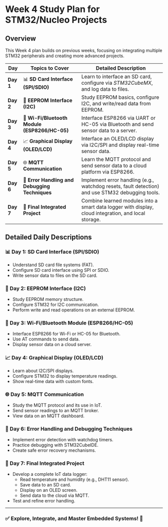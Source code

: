 # Week 4 Study Plan for STM32/Nucleo Projects

## Overview
This Week 4 plan builds on previous weeks, focusing on integrating multiple STM32 peripherals and creating more advanced projects.

| **Day** | **Topics to Cover** | **Detailed Description** |
|--------|---------------------|-------------------------|
| **Day 1** | 📊 **SD Card Interface (SPI/SDIO)** | Learn to interface an SD card, configure via *STM32CubeMX*, and log data to files. |
| **Day 2** | 💾 **EEPROM Interface (I2C)** | Study EEPROM basics, configure I2C, and write/read data from EEPROM. |
| **Day 3** | 📡 **Wi-Fi/Bluetooth Module (ESP8266/HC-05)** | Interface ESP8266 via UART or HC-05 via Bluetooth and send sensor data to a server. |
| **Day 4** | 📈 **Graphical Display (OLED/LCD)** | Interface an OLED/LCD display via I2C/SPI and display real-time sensor data. |
| **Day 5** | 🌐 **MQTT Communication** | Learn the MQTT protocol and send sensor data to a cloud platform via ESP8266. |
| **Day 6** | 🔧 **Error Handling and Debugging Techniques** | Implement error handling (e.g., watchdog resets, fault detection) and use STM32 debugging tools. |
| **Day 7** | 📝 **Final Integrated Project** | Combine learned modules into a smart data logger with display, cloud integration, and local storage. |

## Detailed Daily Descriptions
### 📊 Day 1: SD Card Interface (SPI/SDIO)
- Understand SD card file systems (FAT).
- Configure SD card interface using SPI or SDIO.
- Write sensor data to files on the SD card.

### 💾 Day 2: EEPROM Interface (I2C)
- Study EEPROM memory structure.
- Configure STM32 for I2C communication.
- Perform write and read operations on an external EEPROM.

### 📡 Day 3: Wi-Fi/Bluetooth Module (ESP8266/HC-05)
- Interface ESP8266 for Wi-Fi or HC-05 for Bluetooth.
- Use AT commands to send data.
- Display sensor data on a cloud server.

### 📈 Day 4: Graphical Display (OLED/LCD)
- Learn about I2C/SPI displays.
- Configure STM32 to display temperature readings.
- Show real-time data with custom fonts.

### 🌐 Day 5: MQTT Communication
- Study the MQTT protocol and its use in IoT.
- Send sensor readings to an MQTT broker.
- View data on an MQTT dashboard.

### 🔧 Day 6: Error Handling and Debugging Techniques
- Implement error detection with watchdog timers.
- Practice debugging with STM32CubeIDE.
- Create safe error recovery mechanisms.

### 📝 Day 7: Final Integrated Project
- Develop a complete IoT data logger:
  - Read temperature and humidity (e.g., DHT11 sensor).
  - Save data to an SD card.
  - Display on an OLED screen.
  - Send data to the cloud via MQTT.
- Test and refine error handling.

---
### ✅ Explore, Integrate, and Master Embedded Systems! 🚀
